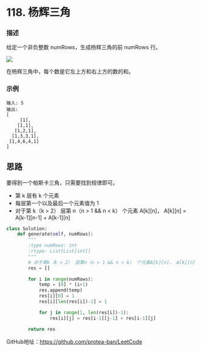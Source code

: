 # 118. 杨辉三角

### 描述

给定一个非负整数 numRows，生成杨辉三角的前 numRows 行。

![](http://pdg1wvjcw.bkt.clouddn.com/image/blog/Pascal.gif)

在杨辉三角中，每个数是它左上方和右上方的数的和。

### 示例

    输入: 5
    输出:
    [
         [1],
        [1,1],
       [1,2,1],
      [1,3,3,1],
     [1,4,6,4,1]
    ]

## 思路

要得到一个帕斯卡三角，只需要找到规律即可。
- 第 k 层有 k 个元素
- 每层第一个以及最后一个元素值为 1
- 对于第 k（k > 2） 层第 n（n > 1 && n < k） 个元素 A[k][n]， A[k][n] = A[k-1][n-1] + A[k-1][n]

```python
class Solution:
    def generate(self, numRows):
        """
        :type numRows: int
        :rtype: List[List[int]]
        """
        # 对于第k（k > 2） 层第n（n > 1 && n < k） 个元素A[k][n]， A[k][n] = A[k-1][n-1] + A[k-1][n]
        res = []

        for i in range(numRows):
            temp = [0] * (i+1)
            res.append(temp)
            res[i][0] = 1
            res[i][len(res[i])-1] = 1

            for j in range(1, len(res[i])-1):
                res[i][j] = res[i-1][j-1] + res[i-1][j]

        return res
```

GitHub地址：https://github.com/protea-ban/LeetCode
